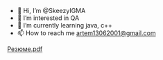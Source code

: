- 👋 Hi, I’m @SkeezyIGMA
- 👀 I’m interested in QA
- 🌱 I’m currently learning java, c++
- 📫 How to reach me artem13062001@gmail.com


[Резюме.pdf](https://github.com/SkeezyIGMA/SkeezyIGMA/files/7182039/default.pdf)
